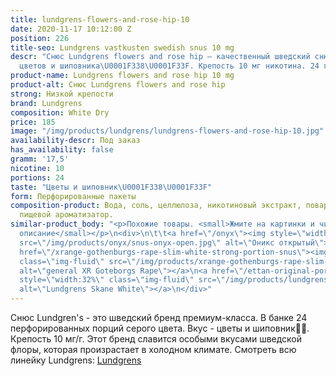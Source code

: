 ```yaml
---
title: lundgrens-flowers-and-rose-hip-10
date: 2020-11-17 10:12:00 Z
position: 226
title-seo: Lundgrens vastkusten swedish snus 10 mg
descr: "Снюс Lundgrens flowers and rose hip — качественный шведский снюс со вкусом
  цветов и шиповника\U0001F338\U0001F33F. Крепость 10 мг никотина. 24 пориции."
product-name: Lundgrens flowers and rose hip 10 mg
product-alt: Снюс Lundgrens flowers and rose hip
strong: Низкой крепости
brand: Lundgrens
composition: White Dry
price: 185
image: "/img/products/lundgrens/lundgrens-flowers-and-rose-hip-10.jpg"
availability-descr: Под заказ
has_availability: false
gramm: '17,5'
nicotine: 10
portions: 24
taste: "Цветы и шиповник\U0001F338\U0001F33F"
form: Перфорированные пакеты
composition-product: Вода, соль, целлюлоза, никотиновый экстракт, поваренная сода,
  пищевой ароматизатор.
similar-product_body: "<p>Похожие товары. <small>Жмите на картинки и читайте полное
  описание</small></p>\n<div>\n\t\t<a href=\"/onyx\"><img style=\"width:32%\" class=\"img-fluid\"
  src=\"/img/products/onyx/snus-onyx-open.jpg\" alt=\"Оникс открытый\"></a>\n\t\t<a
  href=\"/xrange-gothenburgs-rape-slim-white-strong-portion-snus\"><img style=\"width:32%\"
  class=\"img-fluid\" src=\"/img/products/xrange-gothenburgs-rape-slim-white-strong-snus.jpg\"
  alt=\"general XR Goteborgs Rape\"></a>\n<a href=\"/ettan-original-portion\"><img
  style=\"width:32%\" class=\"img-fluid\" src=\"/img/products/lundgrens-white.jpg\"
  alt=\"Lundgrens Skane White\"></a>\n</div>"
---
```


Снюс Lundgren's - это  шведский бренд премиум-класса. В банке 24 перфорированных порций серого цвета. Вкус - цветы и шиповник🌸🌿. Крепость 10 мг/г. Этот бренд славится особыми вкусами шведской флоры, которая произрастает в холодном климате. Смотреть всю линейку Lundgrens: <a href="/lundgrens-snus">Lundgrens</a>